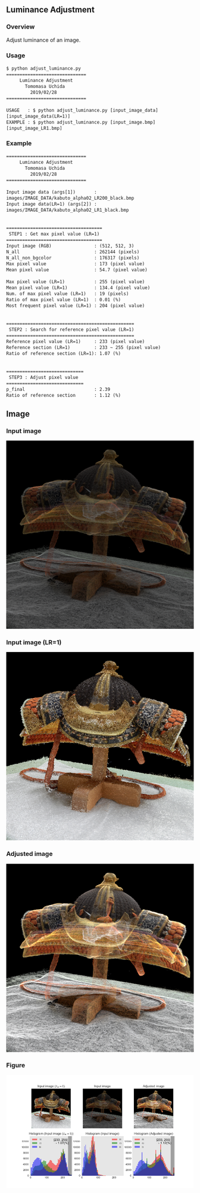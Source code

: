 ## Luminance Adjustment

### Overview
Adjust luminance of an image.

### Usage
```
$ python adjust_luminance.py
==============================
     Luminance Adjustment
       Tomomasa Uchida
         2019/02/28
==============================

USAGE   : $ python adjust_luminance.py [input_image_data] [input_image_data(LR=1)]
EXAMPLE : $ python adjust_luminance.py [input_image.bmp] [input_image_LR1.bmp]
```

### Example
```
==============================
     Luminance Adjustment
       Tomomasa Uchida
         2019/02/28
==============================

Input image data (args[1])       : images/IMAGE_DATA/kabuto_alpha02_LR200_black.bmp
Input image data(LR=1) (args[2]) : images/IMAGE_DATA/kabuto_alpha02_LR1_black.bmp


====================================
 STEP1 : Get max pixel value (LR=1)
====================================
Input image (RGB)                : (512, 512, 3)
N_all                            : 262144 (pixels)
N_all_non_bgcolor                : 176317 (pixels)
Max pixel value                  : 173 (pixel value)
Mean pixel value                 : 54.7 (pixel value)

Max pixel value (LR=1)           : 255 (pixel value)
Mean pixel value (LR=1)          : 134.4 (pixel value)
Num. of max pixel value (LR=1)   : 19 (pixels)
Ratio of max pixel value (LR=1)  : 0.01 (%)
Most frequent pixel value (LR=1) : 204 (pixel value)


================================================
 STEP2 : Search for reference pixel value (LR=1)
================================================
Reference pixel value (LR=1)     : 233 (pixel value)
Reference section (LR=1)         : 233 ~ 255 (pixel value)
Ratio of reference section (LR=1): 1.07 (%)


=============================
 STEP3 : Adjust pixel value
=============================
p_final                          : 2.39
Ratio of reference section       : 1.12 (%)
```

## Image

### Input image
![sample1](resources/sample/ookabuto/input.bmp)

### Input image (LR=1)
![sample2](resources/sample/ookabuto/LR1.bmp)

### Adjusted image
![sample2](resources/sample/ookabuto/adjusted_2.39.bmp)

### Figure
![sample2](resources/sample/ookabuto/figure_2.39.png)